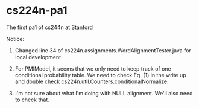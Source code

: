 cs224n-pa1
==========

The first pa1 of cs244n at Stanford

Notice:

1. Changed line 34 of cs224n.assignments.WordAlignmentTester.java for local development

2. For PMIModel, it seems that we only need to keep track of one conditional probability table.
We need to check Eq. (1) in the write up and double check cs224n.util.Counters.conditionalNormalize.

3. I'm not sure about what I'm doing with NULL alignment. We'll also need to check that.

